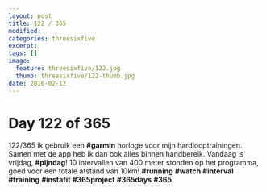 ```yaml
---
layout: post
title: 122 / 365
modified:
categories: threesixfive
excerpt:
tags: []
image:
  feature: threesixfive/122.jpg
  thumb: threesixfive/122-thumb.jpg
date: 2016-02-12
---
```


# Day 122 of 365

122/365 ik gebruik een **\#garmin** horloge voor mijn hardlooptrainingen. Samen met de app heb ik dan ook alles binnen handbereik. Vandaag is vrijdag, **\#pijndag**! 10 intervallen van 400 meter stonden op het programma, goed voor een totale afstand van 10km! **\#running** **\#watch** **\#interval** **\#training** **\#instafit** **\#365project** **\#365days** **\#365**
